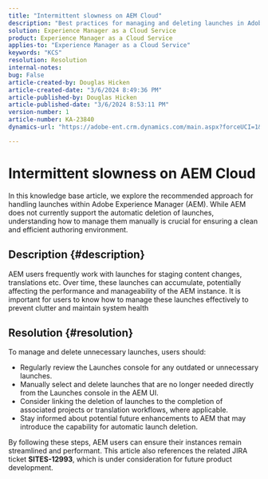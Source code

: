 ```yaml
---
title: "Intermittent slowness on AEM Cloud"
description: "Best practices for managing and deleting launches in Adobe Experience Manager (AEM) to maintain system performance and organization."
solution: Experience Manager as a Cloud Service
product: Experience Manager as a Cloud Service
applies-to: "Experience Manager as a Cloud Service"
keywords: "KCS"
resolution: Resolution
internal-notes: 
bug: False
article-created-by: Douglas Hicken
article-created-date: "3/6/2024 8:49:36 PM"
article-published-by: Douglas Hicken
article-published-date: "3/6/2024 8:53:11 PM"
version-number: 1
article-number: KA-23840
dynamics-url: "https://adobe-ent.crm.dynamics.com/main.aspx?forceUCI=1&pagetype=entityrecord&etn=knowledgearticle&id=7423190a-fbdb-ee11-904d-6045bd006793"

---
```

# Intermittent slowness on AEM Cloud


In this knowledge base article, we explore the recommended approach for handling launches within Adobe Experience Manager (AEM). While AEM does not currently support the automatic deletion of launches, understanding how to manage them manually is crucial for ensuring a clean and efficient authoring environment.

## Description {#description}






AEM users frequently work with launches for staging content changes, translations etc. Over time, these launches can accumulate, potentially affecting the performance and manageability of the AEM instance. It is important for users to know how to manage these launches effectively to prevent clutter and maintain system health








## Resolution {#resolution}


To manage and delete unnecessary launches, users should:

- Regularly review the Launches console for any outdated or unnecessary launches.
- Manually select and delete launches that are no longer needed directly from the Launches console in the AEM UI.
- Consider linking the deletion of launches to the completion of associated projects or translation workflows, where applicable.
- Stay informed about potential future enhancements to AEM that may introduce the capability for automatic launch deletion.


By following these steps, AEM users can ensure their instances remain streamlined and performant. This article also references the related JIRA ticket <b>SITES-12993</b>, which is under consideration for future product development.
